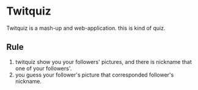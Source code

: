 # Twitquiz

Twitquiz is a mash-up and web-application. this is kind of quiz. 

## Rule

 1. twitquiz show you your followers' pictures, and there is nickname that one of your followers'.
 2. you guess your follower's picture that corresponded follower's nickname.

